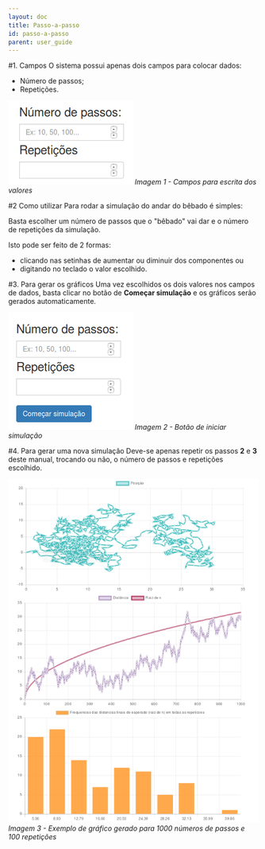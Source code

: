 ```yaml
---
layout: doc
title: Passo-a-passo  
id: passo-a-passo
parent: user_guide
---
```



#1. Campos
O sistema possui apenas dois campos para colocar dados:

- Número de passos;
- Repetições.

![Campos](img/campos.png) *Imagem 1 - Campos para escrita dos valores*

#2 Como utilizar
Para rodar a simulação do andar do bêbado é simples:

Basta escolher um número de passos que o "bêbado" vai dar e o número de repetições da simulação.

Isto pode ser feito de 2 formas: 

- clicando nas setinhas de aumentar ou diminuir dos componentes ou
- digitando no teclado o valor escolhido.

#3. Para gerar os gráficos
Uma vez escolhidos os dois valores nos campos de dados, basta clicar no botão de **Começar simulação** e os gráficos serão gerados automaticamente.

![Botões](img/botao.png) *Imagem 2 - Botão de iniciar simulação*

#4. Para gerar uma nova simulação
Deve-se apenas repetir os passos **2** e **3** deste manual, trocando ou não, o número de passos e repetições escolhido.


![Exemplo](img/exemplo.png) *Imagem 3 - Exemplo de gráfico gerado para 1000 números de passos e 100 repetições*